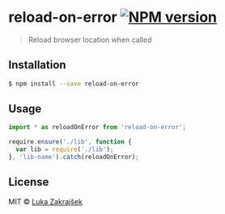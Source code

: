 # reload-on-error [![NPM version][npm-image]][npm-url]
> Reload browser location when called

## Installation

```sh
$ npm install --save reload-on-error
```

## Usage

```js
import * as reloadOnError from 'reload-on-error';

require.ensure('./lib', function {
  var lib = require('./lib');
}, 'lib-name').catch(reloadOnError);
```
## License

MIT © [Luka Zakrajšek]()

[npm-image]: https://badge.fury.io/js/reload-on-error.svg
[npm-url]: https://npmjs.org/package/reload-on-error
